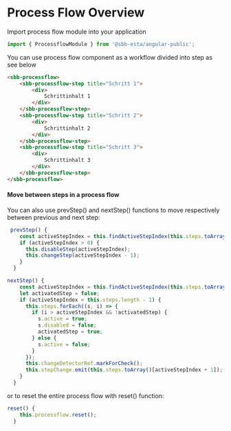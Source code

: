 # Process Flow Overview

Import process flow module into your application

```ts
import { ProcessflowModule } from '@sbb-esta/angular-public';
```
You can use process flow component as a workflow divided into step as see below

```html
<sbb-processflow>
    <sbb-processflow-step title="Schritt 1">
        <div>
            Schrittinhalt 1
        </div>
    </sbb-processflow-step>
    <sbb-processflow-step title="Schritt 2">
        <div>
            Schrittinhalt 2
        </div>
    </sbb-processflow-step>
    <sbb-processflow-step title="Schritt 3">
        <div>
            Schrittinhalt 3
        </div>
    </sbb-processflow-step>
</sbb-processflow>
```

<h4> Move between steps in a process flow </h4>

You can also use prevStep() and nextStep() functions to move respectively between previous and next step:

```ts
 prevStep() {
    const activeStepIndex = this.findActiveStepIndex(this.steps.toArray());
    if (activeStepIndex > 0) {
      this.disableStep(activeStepIndex);
      this.changeStep(activeStepIndex - 1);
    }
  }
```
```ts
nextStep() {
    const activeStepIndex = this.findActiveStepIndex(this.steps.toArray());
    let activatedStep = false;
    if (activeStepIndex < this.steps.length - 1) {
      this.steps.forEach((s, i) => {
        if (i > activeStepIndex && !activatedStep) {
          s.active = true;
          s.disabled = false;
          activatedStep = true;
        } else {
          s.active = false;
        }
      });
      this.changeDetectorRef.markForCheck();
      this.stepChange.emit(this.steps.toArray()[activeStepIndex + 1]);
    }
  }
```
or to reset the entire process flow with reset() function:

```ts
reset() {
    this.processflow.reset();
  }
```





